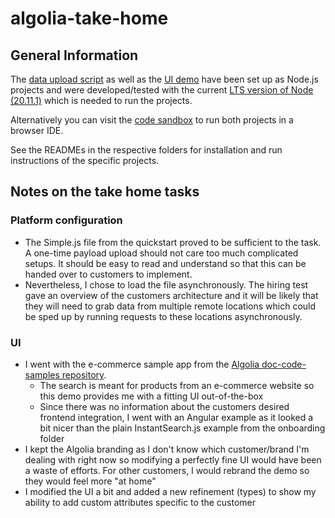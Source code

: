 # algolia-take-home

## General Information

The [data upload script](./platform_config/upload_data/) as well as the [UI demo](./UI/) have been set up as Node.js projects and were developed/tested with the current [LTS version of Node (20.11.1)](https://nodejs.org/en/download/) which is needed to run the projects.

Alternatively you can visit the [code sandbox](https://codesandbox.io/p/github/Jabalaja/algolia-take-home) to run both projects in a browser IDE.

See the READMEs in the respective folders for installation and run instructions of the specific projects.

## Notes on the take home tasks

### Platform configuration

- The Simple.js file from the quickstart proved to be sufficient to the task. A one-time payload upload should not care too much complicated setups. It should be easy to read and understand so that this can be handed over to customers to implement.
- Nevertheless, I chose to load the file asynchronously. The hiring test gave an overview of the customers architecture and it will be likely that they will need to grab data from multiple remote locations which could be sped up by running requests to these locations asynchronously.

### UI

- I went with the e-commerce sample app from the [Algolia doc-code-samples repository](https://github.com/algolia/doc-code-samples).
  - The search is meant for products from an e-commerce website so this demo provides me with a fitting UI out-of-the-box
  - Since there was no information about the customers desired frontend integration, I went with an Angular example as it looked a bit nicer than the plain InstantSearch.js example from the onboarding folder
- I kept the Algolia branding as I don't know which customer/brand I'm dealing with right now so modifying a perfectly fine UI would have been a waste of efforts. For other customers, I would rebrand the demo so they would feel more "at home"
- I modified the UI a bit and added a new refinement (types) to show my ability to add custom attributes specific to the customer
